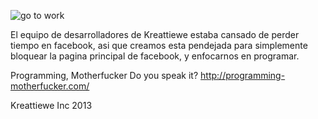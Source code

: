 ![go to work](http://go4.es/0chv)

El equipo de desarrolladores de Kreattiewe estaba cansado de perder tiempo
en facebook, asi que creamos esta pendejada para simplemente bloquear la pagina 
principal de facebook, y enfocarnos en programar.

Programming, Motherfucker
Do you speak it?
http://programming-motherfucker.com/

Kreattiewe Inc 2013